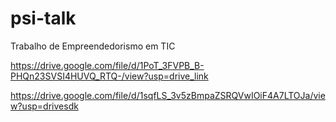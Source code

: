 # psi-talk
Trabalho de Empreendedorismo em TIC

https://drive.google.com/file/d/1PoT_3FVPB_B-PHQn23SVSI4HUVQ_RTQ-/view?usp=drive_link


https://drive.google.com/file/d/1sqfLS_3v5zBmpaZSRQVwIOiF4A7LTOJa/view?usp=drivesdk
